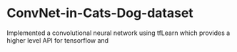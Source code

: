 # ConvNet-in-Cats-Dog-dataset
Implemented a convolutional neural network using tfLearn which provides a higher level API for tensorflow and 

